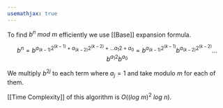```yaml
---
usemathjax: true
---
```


To find $b^n\ mod\ m$ efficiently we use [[Base]] expansion formula.

$$b^n = b^{a_{(k-1)}2^{(k-1)} + a_{(k-2)}2^{(k-2)} + \dots a_{1}2 + a_0} = b^{a_{(k-1)}2^{(k-1)}} b^{a_{(k-2)}2^{(k-2)}} \dots b^{a_1 2} b^{a_0}$$

We multiply $b^{2j}$ to each term where $a_j=1$ and take modulo $m$ for each of them.

[[Time Complexity]] of this algorithm is $O((log\ m)^2\ log\ n)$.